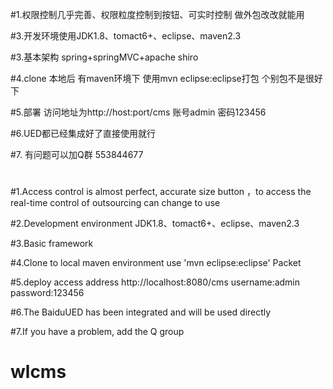 
#1.权限控制几乎完善、权限粒度控制到按钮、可实时控制 做外包改改就能用

#3.开发环境使用JDK1.8、tomact6+、eclipse、maven2.3

#3.基本架构 spring+springMVC+apache shiro

#4.clone 本地后 有maven环境下 使用mvn eclipse:eclipse打包 个别包不是很好下

#5.部署 访问地址为http://host:port/cms 账号admin 密码123456

#6.UED都已经集成好了直接使用就行 

#7. 有问题可以加Q群 553844677

#
#
#
#


#1.Access control is almost perfect, accurate size button ，to access the real-time control of outsourcing can change to use

#2.Development environment JDK1.8、tomact6+、eclipse、maven2.3

#3.Basic framework

#4.Clone to local maven environment use 'mvn eclipse:eclipse' Packet

#5.deploy access address http://localhost:8080/cms username:admin password:123456

#6.The BaiduUED has been integrated and will be used directly

#7.If you have a problem, add the Q group


# wlcms
